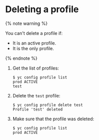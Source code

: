 # Deleting a profile

{% note warning %}

You can't delete a profile if:

- It is an active profile.
- It is the only profile.

{% endnote %}

1. Get the list of profiles:

    ```
    $ yc config profile list
    prod ACTIVE
    test
    ```

1. Delete the `test` profile:

    ```
    $ yc config profile delete test
    Profile 'test' deleted
    ```

1. Make sure that the profile was deleted:

    ```
    $ yc config profile list
    prod ACTIVE
    ```

